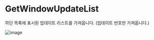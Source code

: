# GetWindowUpdateList

하단 목록에 표시된 업데이트 리스트를 가져옵니다. (업데이트 번호만 가져옵니다.)

![image](https://user-images.githubusercontent.com/48501866/111722466-41366f80-88a5-11eb-8b7a-ff357d674e8c.png)
